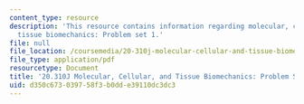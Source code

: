 ```yaml
---
content_type: resource
description: 'This resource contains information regarding molecular, cellular, and
  tissue biomechanics: Problem set 1.'
file: null
file_location: /coursemedia/20-310j-molecular-cellular-and-tissue-biomechanics-spring-2015/d350c673039758f3b0dde39110dc3dc3_MIT20_310JS15_PS1.pdf
file_type: application/pdf
resourcetype: Document
title: '20.310J Molecular, Cellular, and Tissue Biomechanics: Problem Set 1'
uid: d350c673-0397-58f3-b0dd-e39110dc3dc3
---
```


